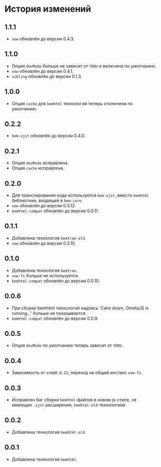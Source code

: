 История изменений
=================

1.1.1
-----

 * `vow` обновлён до версии 0.4.3.

1.1.0
-----

 * Опция `devMode` больше не зависит от `YENV` и включена по умолчанию.
 * `vow` обновлён до версии 0.4.1.
 * `sibling` обновлён до версии 0.1.3.

1.0.0
-----

 * Опция `cache` для `bemhtml` технологий теперь отключена по умолчанию.

0.2.2
-----

 * `bem-xjst` обновлён до версии 0.4.0.

0.2.1
-----

 * Опция `devMode` исправлена.
 * Опция `cache` исправлена.

0.2.0
-----

 * Для транслирования кода используется `bem-xjst`, вместо `bemhtml` библиотеки, входящей в `bem-core`.
 * `vow` обновлён до версии 0.3.12.
 * `bemhtml-compat` обновлён до версии 0.0.11.

0.1.1
-----

 * Добавлена технология `bemtree-old`.
 * `vow` обновлён до версии 0.3.10.

0.1.0
-----

 * Добавлена технология `bemtree`.
 * `vow-fs` больше не используется.
 * `bemhtml-compat` обновлён до версии 0.0.10.

0.0.6
-----

 * При сборке bemhtml технологий надпись 'Calm down, OmetaJS is running...' больше не показывается.
 * `bemhtml-compat` обновлён до версии 0.0.9.

0.0.5
-----

 * Опция `devMode` по умолчанию теперь зависит от `YENV`.

0.0.4
-----

 * Зависимость от `enb@0.8.22`, переход на общий инстанс `vow-fs`.

0.0.3
-----

 * Исправлен баг сборки `bemhtml`-файлов в новом js-стиле, не имеющих `.xjst` расширения, `bemhtml-old` технологией.

0.0.2
-----

 * Добавлена технология `bemhtml-old`.

0.0.1
-----

 * Добавлена технология `bemhtml`.
